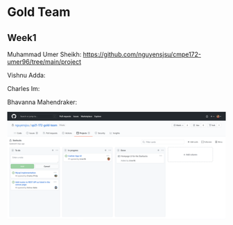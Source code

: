 # Gold Team

## Week1
Muhammad Umer Sheikh: https://github.com/nguyensjsu/cmpe172-umer96/tree/main/project

Vishnu Adda:

Charles Im:

Bhavanna Mahendraker:

![](Images/Cards.PNG)
